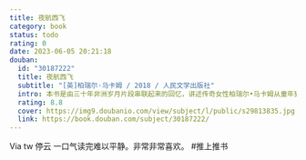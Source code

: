 ```yaml
---
title: 夜航西飞
category: book
status: todo
rating: 0
date: 2023-06-05 20:21:18
douban:
  id: "30187222"
  title: 夜航西飞
  subtitle: "[英]柏瑞尔·马卡姆 / 2018 / 人民文学出版社"
  intro: 本书是由三十年非洲岁月片段串联起来的回忆，讲述传奇女性柏瑞尔•马卡姆从童年到一九三六年的人生经历。她热衷于训练赛马和驾驶飞机。书中有她在非洲度过的童年、参与狩猎的情景、与当地土著的情谊、训练赛马的过程，以及独自驾驶单翼双座木螺旋桨飞机，在东部非洲从事职业飞行并猎队搜寻大象踪迹的往事；还详细描述了她从非洲驾机回英国沿途所遭遇到的政治与自然险阻；最后更记录了她在一九三六年九月独自驾机从英国飞越大西洋直抵北美的经过。
  rating: 8.8
  cover: https://img9.doubanio.com/view/subject/l/public/s29813835.jpg
  link: https://book.douban.com/subject/30187222/
---
```


Via tw 停云 一口气读完难以平静。非常非常喜欢。 
#推上推书
